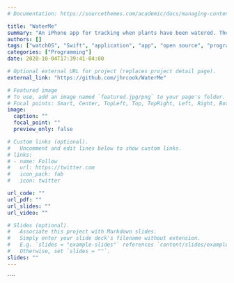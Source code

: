 ```yaml
---
# Documentation: https://sourcethemes.com/academic/docs/managing-content/

title: "WaterMe"
summary: "An iPhone app for tracking when plants have been watered. There is also an Apple Watch app that makes work in the garden a bit easier. (demo GIFs)"
authors: []
tags: ["watchOS", "Swift", "application", "app", "open source", "programming", "SwiftUI"]
categories: ["Programming"]
date: 2020-10-04T17:39:41-04:00

# Optional external URL for project (replaces project detail page).
external_link: "https://github.com/jhrcook/WaterMe"

# Featured image
# To use, add an image named `featured.jpg/png` to your page's folder.
# Focal points: Smart, Center, TopLeft, Top, TopRight, Left, Right, BottomLeft, Bottom, BottomRight.
image:
  caption: ""
  focal_point: ""
  preview_only: false

# Custom links (optional).
#   Uncomment and edit lines below to show custom links.
# links:
# - name: Follow
#   url: https://twitter.com
#   icon_pack: fab
#   icon: twitter

url_code: ""
url_pdf: ""
url_slides: ""
url_video: ""

# Slides (optional).
#   Associate this project with Markdown slides.
#   Simply enter your slide deck's filename without extension.
#   E.g. `slides = "example-slides"` references `content/slides/example-slides.md`.
#   Otherwise, set `slides = ""`.
slides: ""
---
```

´´´´
